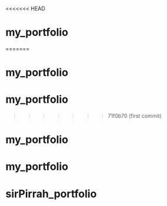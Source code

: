 <<<<<<< HEAD
# my_portfolio
=======
# my_portfolio
# my_portfolio
>>>>>>> 71f0b70 (first commit)
# my_portfolio
# my_portfolio
# sirPirrah_portfolio
